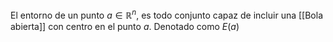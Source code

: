 El entorno de un punto $a \in \mathbb{R}^n$, es todo conjunto capaz de incluir una [[Bola abierta]] con centro en el punto $a$. Denotado como $E(a)$